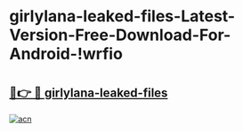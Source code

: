 # girlylana-leaked-files-Latest-Version-Free-Download-For-Android-!wrfio

# <h2><a href="https://hkkjeu.esa.edu.pl?title=girlylana-leaked-files&ref=wrfio">🔗👉 🔴 girlylana-leaked-files</a></h2>

[![acn](https://github.com/user-attachments/assets/0f9c940e-d8b0-45ae-aac7-cd30a18b3e1c)](https://hkkjeu.esa.edu.pl?title=girlylana-leaked-files&ref=wrfio)

